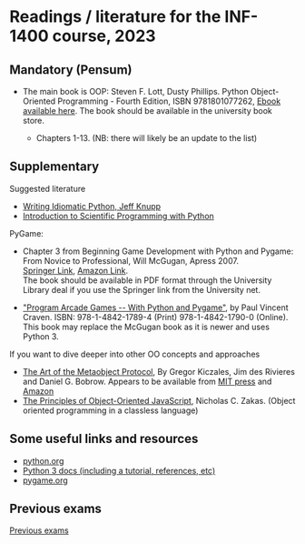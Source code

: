 Readings / literature for the INF-1400 course, 2023
================



Mandatory (Pensum)
-------------------
* The main book is OOP: Steven F. Lott, Dusty Phillips. Python Object-Oriented Programming - Fourth Edition, ISBN 9781801077262, [Ebook available here](https://www.packtpub.com/product/python-object-oriented-programming-fourth-edition/9781801077262). The book should be available in the university book store. 

    - Chapters 1-13. (NB: there will likely be an update to the list)
    

Supplementary
-----------

Suggested literature

* [Writing Idiomatic Python, Jeff Knupp](http://www.jeffknupp.com/writing-idiomatic-python-ebook/)
* [Introduction to Scientific Programming with Python](https://link.springer.com/book/10.1007%2F978-3-030-50356-7)

PyGame: 

* Chapter 3 from Beginning Game Development with Python and Pygame: From Novice to Professional, Will McGugan, Apress 2007. <br>  [Springer Link](http://link.springer.com/book/10.1007/978-1-4302-0325-4/page/1), [Amazon Link](http://www.amazon.com/Beginning-Game-Development-Python-Pygame/dp/1590598725). <br> The book should be available in PDF format through the University Library deal if you use the Springer link from the University net.

* ["Program Arcade Games -- With Python and Pygame"](http://link.springer.com/book/10.1007%2F978-1-4842-1790-0), by Paul Vincent Craven. ISBN: 978-1-4842-1789-4 (Print) 978-1-4842-1790-0 (Online). This book may replace the McGugan book as it is newer and uses Python 3. 

If you want to dive deeper into other OO concepts and approaches

* [The Art of the Metaobject Protocol](http://mitpress.mit.edu/books/art-metaobject-protocol), By Gregor Kiczales, Jim des Rivieres and Daniel G. Bobrow. Appears to be available from [MIT press](http://mitpress.mit.edu/books/978-0-262-61074-2) and [Amazon](http://www.amazon.com/The-Metaobject-Protocol-Gregor-Kiczales/dp/0262610744)
* [The Principles of Object-Oriented JavaScript](http://shop.oreilly.com/product/9781593275402.do), Nicholas C. Zakas.  (Object oriented programming in a classless language)


Some useful links and resources
--------------------
* [python.org](http://www.python.org/)
* [Python 3 docs (including a tutorial, references, etc)](https://docs.python.org/3/)
* [pygame.org](http://pygame.org/news.html)

Previous exams
--------------------
[Previous exams](previous-exams)

